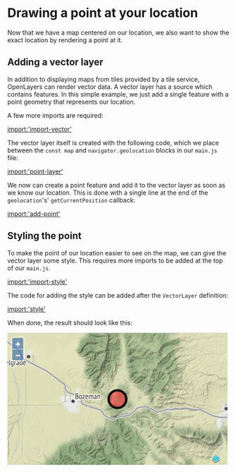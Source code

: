 # Drawing a point at your location

Now that we have a map centered on our location, we also want to show the exact location by rendering a point at it.

## Adding a vector layer

In addition to displaying maps from tiles provided by a tile service, OpenLayers can render vector data. A vector layer has a source which contains features. In this simple example, we just add a single feature with a point geometry that represents our location.

A few more imports are required:

[import:'import-vector'](../../../src/en/examples/basics/point-feature.js)

The vector layer itself is created with the following code, which we place between the `const map` and `navigator.geolocation` blocks in our `main.js` file:

[import:'point-layer'](../../../src/en/examples/basics/point-feature.js)

We now can create a point feature and add it to the vector layer as soon as we know our location. This is done with a single line at the end of the `geolocation`'s' `getCurrentPosition` callback:

[import:'add-point'](../../../src/en/examples/basics/point-feature.js)

## Styling the point

To make the point of our location easier to see on the map, we can give the vector layer some style. This requires more imports to be added at the top of our `main.js`.

[import:'import-style'](../../../src/en/examples/basics/point-feature.js)

The code for adding the style can be added after the `VectorLayer` definition:

[import:'style'](../../../src/en/examples/basics/point-feature.js)

When done, the result should look like this:

![User location with a marker](point-feature.png)
